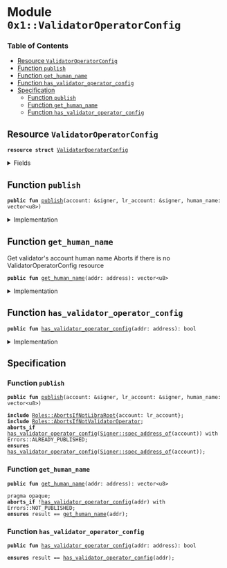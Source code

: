 
<a name="0x1_ValidatorOperatorConfig"></a>

# Module `0x1::ValidatorOperatorConfig`

### Table of Contents

-  [Resource `ValidatorOperatorConfig`](#0x1_ValidatorOperatorConfig_ValidatorOperatorConfig)
-  [Function `publish`](#0x1_ValidatorOperatorConfig_publish)
-  [Function `get_human_name`](#0x1_ValidatorOperatorConfig_get_human_name)
-  [Function `has_validator_operator_config`](#0x1_ValidatorOperatorConfig_has_validator_operator_config)
-  [Specification](#0x1_ValidatorOperatorConfig_Specification)
    -  [Function `publish`](#0x1_ValidatorOperatorConfig_Specification_publish)
    -  [Function `get_human_name`](#0x1_ValidatorOperatorConfig_Specification_get_human_name)
    -  [Function `has_validator_operator_config`](#0x1_ValidatorOperatorConfig_Specification_has_validator_operator_config)



<a name="0x1_ValidatorOperatorConfig_ValidatorOperatorConfig"></a>

## Resource `ValidatorOperatorConfig`



<pre><code><b>resource</b> <b>struct</b> <a href="#0x1_ValidatorOperatorConfig">ValidatorOperatorConfig</a>
</code></pre>



<details>
<summary>Fields</summary>


<dl>
<dt>

<code>human_name: vector&lt;u8&gt;</code>
</dt>
<dd>
 The human readable name of this entity. Immutable.
</dd>
</dl>


</details>

<a name="0x1_ValidatorOperatorConfig_publish"></a>

## Function `publish`



<pre><code><b>public</b> <b>fun</b> <a href="#0x1_ValidatorOperatorConfig_publish">publish</a>(account: &signer, lr_account: &signer, human_name: vector&lt;u8&gt;)
</code></pre>



<details>
<summary>Implementation</summary>


<pre><code><b>public</b> <b>fun</b> <a href="#0x1_ValidatorOperatorConfig_publish">publish</a>(
    account: &signer,
    lr_account: &signer,
    human_name: vector&lt;u8&gt;,
) {
    <a href="Roles.md#0x1_Roles_assert_libra_root">Roles::assert_libra_root</a>(lr_account);
    <a href="Roles.md#0x1_Roles_assert_validator_operator">Roles::assert_validator_operator</a>(account);
    <b>assert</b>(
        !<a href="#0x1_ValidatorOperatorConfig_has_validator_operator_config">has_validator_operator_config</a>(<a href="Signer.md#0x1_Signer_address_of">Signer::address_of</a>(account)),
        <a href="Errors.md#0x1_Errors_already_published">Errors::already_published</a>(EVALIDATOR_OPERATOR_CONFIG)
    );

    move_to(account, <a href="#0x1_ValidatorOperatorConfig">ValidatorOperatorConfig</a> {
        human_name,
    });
}
</code></pre>



</details>

<a name="0x1_ValidatorOperatorConfig_get_human_name"></a>

## Function `get_human_name`

Get validator's account human name
Aborts if there is no ValidatorOperatorConfig resource


<pre><code><b>public</b> <b>fun</b> <a href="#0x1_ValidatorOperatorConfig_get_human_name">get_human_name</a>(addr: address): vector&lt;u8&gt;
</code></pre>



<details>
<summary>Implementation</summary>


<pre><code><b>public</b> <b>fun</b> <a href="#0x1_ValidatorOperatorConfig_get_human_name">get_human_name</a>(addr: address): vector&lt;u8&gt; <b>acquires</b> <a href="#0x1_ValidatorOperatorConfig">ValidatorOperatorConfig</a> {
    <b>assert</b>(<a href="#0x1_ValidatorOperatorConfig_has_validator_operator_config">has_validator_operator_config</a>(addr), <a href="Errors.md#0x1_Errors_not_published">Errors::not_published</a>(EVALIDATOR_OPERATOR_CONFIG));
    *&borrow_global&lt;<a href="#0x1_ValidatorOperatorConfig">ValidatorOperatorConfig</a>&gt;(addr).human_name
}
</code></pre>



</details>

<a name="0x1_ValidatorOperatorConfig_has_validator_operator_config"></a>

## Function `has_validator_operator_config`



<pre><code><b>public</b> <b>fun</b> <a href="#0x1_ValidatorOperatorConfig_has_validator_operator_config">has_validator_operator_config</a>(addr: address): bool
</code></pre>



<details>
<summary>Implementation</summary>


<pre><code><b>public</b> <b>fun</b> <a href="#0x1_ValidatorOperatorConfig_has_validator_operator_config">has_validator_operator_config</a>(addr: address): bool {
    exists&lt;<a href="#0x1_ValidatorOperatorConfig">ValidatorOperatorConfig</a>&gt;(addr)
}
</code></pre>



</details>

<a name="0x1_ValidatorOperatorConfig_Specification"></a>

## Specification


<a name="0x1_ValidatorOperatorConfig_Specification_publish"></a>

### Function `publish`


<pre><code><b>public</b> <b>fun</b> <a href="#0x1_ValidatorOperatorConfig_publish">publish</a>(account: &signer, lr_account: &signer, human_name: vector&lt;u8&gt;)
</code></pre>




<pre><code><b>include</b> <a href="Roles.md#0x1_Roles_AbortsIfNotLibraRoot">Roles::AbortsIfNotLibraRoot</a>{account: lr_account};
<b>include</b> <a href="Roles.md#0x1_Roles_AbortsIfNotValidatorOperator">Roles::AbortsIfNotValidatorOperator</a>;
<b>aborts_if</b> <a href="#0x1_ValidatorOperatorConfig_has_validator_operator_config">has_validator_operator_config</a>(<a href="Signer.md#0x1_Signer_spec_address_of">Signer::spec_address_of</a>(account)) with Errors::ALREADY_PUBLISHED;
<b>ensures</b> <a href="#0x1_ValidatorOperatorConfig_has_validator_operator_config">has_validator_operator_config</a>(<a href="Signer.md#0x1_Signer_spec_address_of">Signer::spec_address_of</a>(account));
</code></pre>



<a name="0x1_ValidatorOperatorConfig_Specification_get_human_name"></a>

### Function `get_human_name`


<pre><code><b>public</b> <b>fun</b> <a href="#0x1_ValidatorOperatorConfig_get_human_name">get_human_name</a>(addr: address): vector&lt;u8&gt;
</code></pre>




<pre><code>pragma opaque;
<b>aborts_if</b> !<a href="#0x1_ValidatorOperatorConfig_has_validator_operator_config">has_validator_operator_config</a>(addr) with Errors::NOT_PUBLISHED;
<b>ensures</b> result == <a href="#0x1_ValidatorOperatorConfig_get_human_name">get_human_name</a>(addr);
</code></pre>



<a name="0x1_ValidatorOperatorConfig_Specification_has_validator_operator_config"></a>

### Function `has_validator_operator_config`


<pre><code><b>public</b> <b>fun</b> <a href="#0x1_ValidatorOperatorConfig_has_validator_operator_config">has_validator_operator_config</a>(addr: address): bool
</code></pre>




<pre><code><b>ensures</b> result == <a href="#0x1_ValidatorOperatorConfig_has_validator_operator_config">has_validator_operator_config</a>(addr);
</code></pre>

